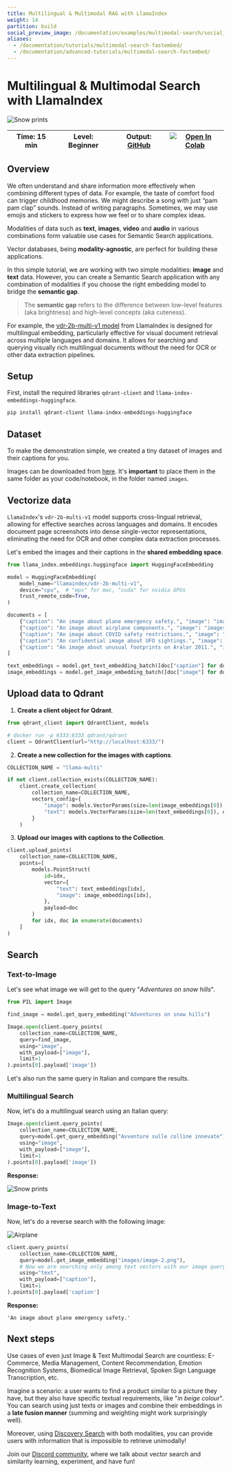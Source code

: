 ```yaml
---
title: Multilingual & Multimodal RAG with LlamaIndex
weight: 14
partition: build
social_preview_image: /documentation/examples/multimodal-search/social_preview.png
aliases:
  - /documentation/tutorials/multimodal-search-fastembed/
  - /documentation/advanced-tutorials/multimodal-search-fastembed/
---
```


# Multilingual & Multimodal Search with LlamaIndex

![Snow prints](/documentation/examples/multimodal-search/image-1.png)

| Time: 15 min | Level: Beginner |Output: [GitHub](https://github.com/qdrant/examples/blob/master/multimodal-search/Multimodal_Search_with_LlamaIndex.ipynb)|[![Open In Colab](https://colab.research.google.com/assets/colab-badge.svg)](https://githubtocolab.com/qdrant/examples/blob/master/multimodal-search/Multimodal_Search_with_LlamaIndex.ipynb)   |
| --- | ----------- | ----------- | ----------- |

## Overview

We often understand and share information more effectively when combining different types of data. For example, the taste of comfort food can trigger childhood memories. We might describe a song with just “pam pam clap” sounds. Instead of writing paragraphs. Sometimes, we may use emojis and stickers to express how we feel or to share complex ideas.

Modalities of data such as **text**, **images**, **video** and **audio** in various combinations form valuable use cases for Semantic Search applications.

Vector databases, being **modality-agnostic**, are perfect for building these applications.

In this simple tutorial, we are working with two simple modalities: **image** and **text** data. However, you can create a Semantic Search application with any combination of modalities if you choose the right embedding model to bridge the **semantic gap**.

> The **semantic gap** refers to the difference between low-level features (aka brightness) and high-level concepts (aka cuteness).

For example, the [vdr-2b-multi-v1 model](https://huggingface.co/llamaindex/vdr-2b-multi-v1) from LlamaIndex is designed for multilingual embedding, particularly effective for visual document retrieval across multiple languages and domains. It allows for searching and querying visually rich multilingual documents without the need for OCR or other data extraction pipelines.

## Setup

First, install the required libraries `qdrant-client` and `llama-index-embeddings-huggingface`.

```bash
pip install qdrant-client llama-index-embeddings-huggingface
```

## Dataset

To make the demonstration simple, we created a tiny dataset of images and their captions for you.

Images can be downloaded from [here](https://github.com/qdrant/examples/tree/master/multimodal-search/images). It's **important** to place them in the same folder as your code/notebook, in the folder named `images`.

## Vectorize data

`LlamaIndex`'s `vdr-2b-multi-v1` model supports cross-lingual retrieval, allowing for effective searches across languages and domains. It encodes document page screenshots into dense single-vector representations, eliminating the need for OCR and other complex data extraction processes.

Let's embed the images and their captions in the **shared embedding space**.

```python
from llama_index.embeddings.huggingface import HuggingFaceEmbedding

model = HuggingFaceEmbedding(
    model_name="llamaindex/vdr-2b-multi-v1",
    device="cpu",  # "mps" for mac, "cuda" for nvidia GPUs
    trust_remote_code=True,
)

documents = [
    {"caption": "An image about plane emergency safety.", "image": "images/image-1.png"},
    {"caption": "An image about airplane components.", "image": "images/image-2.png"},
    {"caption": "An image about COVID safety restrictions.", "image": "images/image-3.png"},
    {"caption": "An confidential image about UFO sightings.", "image": "images/image-4.png"},
    {"caption": "An image about unusual footprints on Aralar 2011.", "image": "images/image-5.png"},
]

text_embeddings = model.get_text_embedding_batch([doc["caption"] for doc in documents])
image_embeddings = model.get_image_embedding_batch([doc["image"] for doc in documents])
```

## Upload data to Qdrant

1. **Create a client object for Qdrant**.

```python
from qdrant_client import QdrantClient, models

# docker run -p 6333:6333 qdrant/qdrant
client = QdrantClient(url="http://localhost:6333/")
```

2. **Create a new collection for the images with captions**.

```python
COLLECTION_NAME = "llama-multi"

if not client.collection_exists(COLLECTION_NAME):
    client.create_collection(
        collection_name=COLLECTION_NAME,
        vectors_config={
            "image": models.VectorParams(size=len(image_embeddings[0]), distance=models.Distance.COSINE),
            "text": models.VectorParams(size=len(text_embeddings[0]), distance=models.Distance.COSINE),
        }
    )
```

3. **Upload our images with captions to the Collection**.

```python
client.upload_points(
    collection_name=COLLECTION_NAME,
    points=[
        models.PointStruct(
            id=idx,
            vector={
                "text": text_embeddings[idx],
                "image": image_embeddings[idx],
            },
            payload=doc
        )
        for idx, doc in enumerate(documents)
    ]
)
```

## Search

### Text-to-Image

Let's see what image we will get to the query "*Adventures on snow hills*".

```python
from PIL import Image

find_image = model.get_query_embedding("Adventures on snow hills")

Image.open(client.query_points(
    collection_name=COLLECTION_NAME,
    query=find_image,
    using="image",
    with_payload=["image"],
    limit=1
).points[0].payload['image'])
```

Let's also run the same query in Italian and compare the results.

### Multilingual Search

Now, let's do a multilingual search using an Italian query:

```python
Image.open(client.query_points(
    collection_name=COLLECTION_NAME,
    query=model.get_query_embedding("Avventure sulle colline innevate"),
    using="image",
    with_payload=["image"],
    limit=1
).points[0].payload['image'])
```

**Response:**

![Snow prints](/documentation/advanced-tutorials/snow-prints.png)

### Image-to-Text

Now, let's do a reverse search with the following image:

![Airplane](/documentation/advanced-tutorials/airplane.png)

```python
client.query_points(
    collection_name=COLLECTION_NAME,
    query=model.get_image_embedding("images/image-2.png"),  
    # Now we are searching only among text vectors with our image query
    using="text",
    with_payload=["caption"],
    limit=1
).points[0].payload['caption']
```

**Response:**

```text
'An image about plane emergency safety.'
```

## Next steps

Use cases of even just Image & Text Multimodal Search are countless: E-Commerce, Media Management, Content Recommendation, Emotion Recognition Systems, Biomedical Image Retrieval, Spoken Sign Language Transcription, etc.

Imagine a scenario: a user wants to find a product similar to a picture they have, but they also have specific textual requirements, like "*in beige colour*". You can search using just texts or images and combine their embeddings in a **late fusion manner** (summing and weighting might work surprisingly well).

Moreover, using [Discovery Search](/articles/discovery-search/) with both modalities, you can provide users with information that is impossible to retrieve unimodally!

Join our [Discord community](https://qdrant.to/discord), where we talk about vector search and similarity learning, experiment, and have fun!
